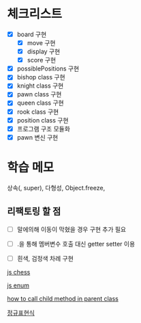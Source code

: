 # 체크리스트
- [x] board 구현
    - [x] move 구현
    - [x] display 구현
    - [x] score 구현
- [x] possiblePositions 구현
- [x] bishop class 구현
- [x] knight class 구현
- [x] pawn class 구현
- [x] queen class 구현
- [x] rook class 구현
- [x] position class 구현
- [x] 프로그램 구조 모듈화
- [x] pawn 변신 구현

# 학습 메모 

상속(, super), 다형성, Object.freeze, 

## 리팩토링 할 점

- [ ] 말에의해 이동이 막혔을 경우 구현 추가 필요
- [ ] .을 통해 멤버변수 호출 대신 getter setter 이용
- [ ] 흰색, 검정색 차례 구현


[js chess](https://www.geeksforgeeks.org/design-a-chess-game/)

[js enum](https://sewonzzang.tistory.com/28)

[how to call child method in parent class](https://stackoverflow.com/questions/47820030/call-a-child-method-from-a-parent-class-in-es6)

[정규표현식](https://velog.io/@jangws/JS-%EC%A0%95%EA%B7%9C%ED%91%9C%ED%98%84%EC%8B%9D%ED%8A%B9%EC%88%98%EB%AC%B8%EC%9E%90-%EC%88%AB%EC%9E%90-%EB%93%B1-6766k8d6)